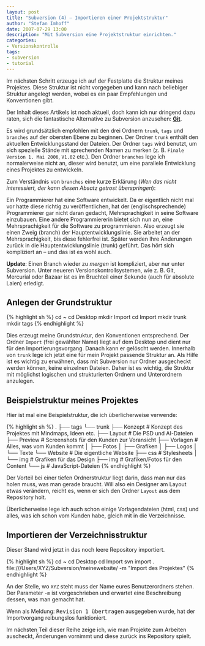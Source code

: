 ```yaml
---
layout: post
title: "Subversion (4) – Importieren einer Projektstruktur"
author: "Stefan Imhoff"
date: 2007-07-29 13:00
description: "Mit Subversion eine Projektstruktur einrichten."
categories:
- Versionskontrolle
tags:
- subversion
- tutorial
---
```


Im nächsten Schritt erzeuge ich auf der Festplatte die Struktur meines Projektes. Diese Struktur ist nicht vorgegeben und kann nach beliebiger Struktur angelegt werden, wobei es ein paar Empfehlungen und Konventionen gibt.

<div class="hinweis">
<p>Der Inhalt dieses Artikels ist noch aktuell, doch kann ich nur dringend dazu raten, sich die fantastische Alternative zu Subversion anzusehen: <a href="/2007/versionskontrolle-mit-git/"><strong>Git</strong></a>.</p>
</div>

Es wird grundsätzlich empfohlen mit den drei Ordnern `trunk`, `tags` und `branches` auf der obersten Ebene zu beginnen. Der Ordner `trunk` enthält den aktuellen Entwicklungsstand der Dateien. Der Ordner `tags` wird benutzt, um sich spezielle Stände mit sprechenden Namen zu merken (z. B. `Finale Version 1. Mai 2006`, `V1.02` etc.). Den Ordner `branches` lege ich normalerweise nicht an, dieser wird benutzt, um eine parallele Entwicklung eines Projektes zu entwickeln.

Zum Verständnis von `branches` eine kurze Erklärung (<em>Wen das nicht interessiert, der kann diesen Absatz getrost überspringen</em>):

Ein Programmierer hat eine Software entwickelt. Da er eigentlich nicht mal vor hatte diese richtig zu veröffentlichen, hat der (englischsprechende) Programmierer gar nicht daran gedacht, Mehrsprachigkeit in seine Software einzubauen. Eine andere Programmiererin bietet sich nun an, eine Mehrsprachigkeit für die Software zu programmieren. Also erzeugt sie einen Zweig (branch) der Hauptentwicklungslinie. Sie arbeitet an der Mehrsprachigkeit, bis diese fehlerfrei ist. Später werden Ihre Änderungen zurück in die Hauptentwicklungslinie (trunk) geführt. Das hört sich kompliziert an – und das ist es wohl auch.

**Update**: Einen Branch wieder zu *mergen* ist kompliziert, aber nur unter Subversion. Unter neueren Versionskontrollsystemen, wie z. B. Git, Mercurial oder Bazaar ist es im Bruchteil einer Sekunde (auch für absolute Laien) erledigt.

## Anlegen der Grundstruktur

{% highlight sh %}
cd ~
cd Desktop
mkdir Import
cd Import
mkdir trunk
mkdir tags
{% endhighlight %}

Dies erzeugt meine Grundstruktur, den Konventionen entsprechend. Der Ordner `Import` (frei gewählter Name) liegt auf dem Desktop und dient nur für den Importierungsvorgang. Danach kann er gelöscht werden. Innerhalb von `trunk` lege ich jetzt eine für mein Projekt passende Struktur an. Als Hilfe ist es wichtig zu erwähnen, dass mit Subversion nur Ordner ausgecheckt werden können, keine einzelnen Dateien. Daher ist es wichtig, die Struktur mit möglichst logischen und strukturierten Ordnern und Unterordnern anzulegen.

## Beispielstruktur meines Projektes

Hier ist mal eine Beispielstruktur, die ich überlicherweise verwende:

{% highlight sh %}
.
├── tags
└── trunk
    ├── Konzept      # Konzept des Projektes mit Mindmaps, Ideen etc.
    ├── Layout       # Die PSD und AI-Dateien
    ├── Preview      # Screenshots für den Kunden zur Voransicht
    ├── Vorlagen     # Alles, was vom Kunden kommt
    │   ├── Fotos
    │   ├── Grafiken
    │   ├── Logos
    │   └── Texte
    └── Website      # Die eigentliche Website
        ├── css      # Stylesheets
        │   └── img  # Grafiken für das Design
        ├── img      # Grafiken/Fotos für den Content
        └── js       # JavaScript-Dateien
{% endhighlight %}

Der Vorteil bei einer tiefen Ordnerstruktur liegt darin, dass man nur das holen muss, was man gerade braucht. Will also ein Designer am Layout etwas verändern, reicht es, wenn er sich den Ordner `Layout` aus dem Repository holt.

Überlicherweise lege ich auch schon einige Vorlagendateien (html, css) und alles, was ich schon vom Kunden habe, gleich mit in die Verzeichnisse.

## Importieren der Verzeichnisstruktur

Dieser Stand wird jetzt in das noch leere Repository importiert.

{% highlight sh %}
cd ~
cd Desktop
cd Import
svn import . file:///Users/XYZ/Subversion/meinewebsite/ -m "Import des Projektes"
{% endhighlight %}

An der Stelle, wo `XYZ` steht muss der Name eures Benutzerordners stehen. Der Parameter `-m` ist vorgeschrieben und erwartet eine Beschreibung dessen, was man gemacht hat.

Wenn als Meldung: <samp>Revision 1 übertragen</samp> ausgegeben wurde, hat der Importvorgang reibungslos funktioniert.

Im nächsten Teil dieser Reihe zeige ich, wie man Projekte zum Arbeiten auscheckt, Änderungen vornimmt und diese zurück ins Repository spielt.
